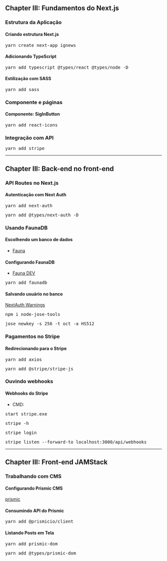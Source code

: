 ## Chapter III: Fundamentos do Next.js

### Estrutura da Aplicação

#### Criando estrutura Next.js
<pre>yarn create next-app ignews</pre>

#### Adicionando TypeScript
<pre>yarn add typescript @types/react @types/node -D</pre>

#### Estilização com SASS
<pre>yarn add sass</pre>

### Componente e páginas

#### Componente: SigInButton
<pre>yarn add react-icons</pre>

### Integração com API
<pre>yarn add stripe</pre>

<hr />

## Chapter III: Back-end no front-end

### API Routes no Next.js

#### Autenticação com Next Auth
<pre>yarn add next-auth</pre>
<pre>yarn add @types/next-auth -D</pre>

### Usando FaunaDB

#### Escolhendo um banco de dados
- [Fauna](https://fauna.com/)

#### Configurando FaunaDB
- [Fauna DEV](https://docs.fauna.com/fauna/current/integrations/dev.html)
<pre>yarn add faunadb</pre>

#### Salvando usuário no banco
[NextAuth Warnings](https://next-auth.js.org/warnings)
<pre>npm i node-jose-tools</pre>
<pre>jose newkey -s 256 -t oct -a HS512</pre>

### Pagamentos no Stripe

#### Redirecionando para o Stripe
<pre>yarn add axios</pre>
<pre>yarn add @stripe/stripe-js</pre>

### Ouvindo webhooks

#### Webhooks do Stripe
- CMD:
<pre>start stripe.exe</pre>
<pre>stripe -h</pre>
<pre>stripe login</pre>
<pre>stripe listen --forward-to localhost:3000/api/webhooks</pre>

<hr />

## Chapter III: Front-end JAMStack

### Trabalhando com CMS

#### Configurando Prismic CMS
[prismic](https://prismic.io/)

#### Consumindo API do Prismic
<pre>yarn add @prismicio/client</pre>

#### Listando Posts em Tela
<pre>yarn add prismic-dom</pre>
<pre>yarn add @types/prismic-dom</pre>